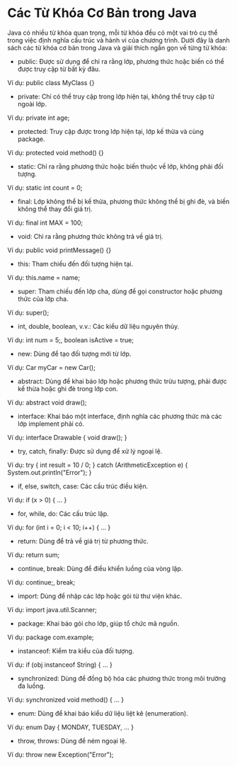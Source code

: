 # Các Từ Khóa Cơ Bản trong Java
Java có nhiều từ khóa quan trọng, mỗi từ khóa đều có một vai trò cụ thể trong việc định nghĩa cấu trúc và hành vi của chương trình. Dưới đây là danh sách các từ khóa cơ bản trong Java và giải thích ngắn gọn về từng từ khóa:

- public: Được sử dụng để chỉ ra rằng lớp, phương thức hoặc biến có thể được truy cập từ bất kỳ đâu.

Ví dụ: public class MyClass {}
- private: Chỉ có thể truy cập trong lớp hiện tại, không thể truy cập từ ngoài lớp.

Ví dụ: private int age;
- protected: Truy cập được trong lớp hiện tại, lớp kế thừa và cùng package.

Ví dụ: protected void method() {}
- static: Chỉ ra rằng phương thức hoặc biến thuộc về lớp, không phải đối tượng.

Ví dụ: static int count = 0;
- final: Lớp không thể bị kế thừa, phương thức không thể bị ghi đè, và biến không thể thay đổi giá trị.

Ví dụ: final int MAX = 100;
- void: Chỉ ra rằng phương thức không trả về giá trị.

Ví dụ: public void printMessage() {}
- this: Tham chiếu đến đối tượng hiện tại.

Ví dụ: this.name = name;
- super: Tham chiếu đến lớp cha, dùng để gọi constructor hoặc phương thức của lớp cha.

Ví dụ: super();
- int, double, boolean, v.v.: Các kiểu dữ liệu nguyên thủy.

Ví dụ: int num = 5;, boolean isActive = true;
- new: Dùng để tạo đối tượng mới từ lớp.

Ví dụ: Car myCar = new Car();
- abstract: Dùng để khai báo lớp hoặc phương thức trừu tượng, phải được kế thừa hoặc ghi đè trong lớp con.

Ví dụ: abstract void draw();
- interface: Khai báo một interface, định nghĩa các phương thức mà các lớp implement phải có.

Ví dụ: interface Drawable { void draw(); }
- try, catch, finally: Được sử dụng để xử lý ngoại lệ.

Ví dụ:
try {
int result = 10 / 0;
} catch (ArithmeticException e) {
System.out.println("Error");
}
- if, else, switch, case: Các cấu trúc điều kiện.

Ví dụ: if (x > 0) { ... }
- for, while, do: Các cấu trúc lặp.

Ví dụ: for (int i = 0; i < 10; i++) { ... }
- return: Dùng để trả về giá trị từ phương thức.

Ví dụ: return sum;
- continue, break: Dùng để điều khiển luồng của vòng lặp.

Ví dụ: continue;, break;
- import: Dùng để nhập các lớp hoặc gói từ thư viện khác.

Ví dụ: import java.util.Scanner;
- package: Khai báo gói cho lớp, giúp tổ chức mã nguồn.

Ví dụ: package com.example;
- instanceof: Kiểm tra kiểu của đối tượng.

Ví dụ: if (obj instanceof String) { ... }
- synchronized: Dùng để đồng bộ hóa các phương thức trong môi trường đa luồng.

Ví dụ: synchronized void method() { ... }
- enum: Dùng để khai báo kiểu dữ liệu liệt kê (enumeration).

Ví dụ: enum Day { MONDAY, TUESDAY, ... }
- throw, throws: Dùng để ném ngoại lệ.

Ví dụ: throw new Exception("Error");